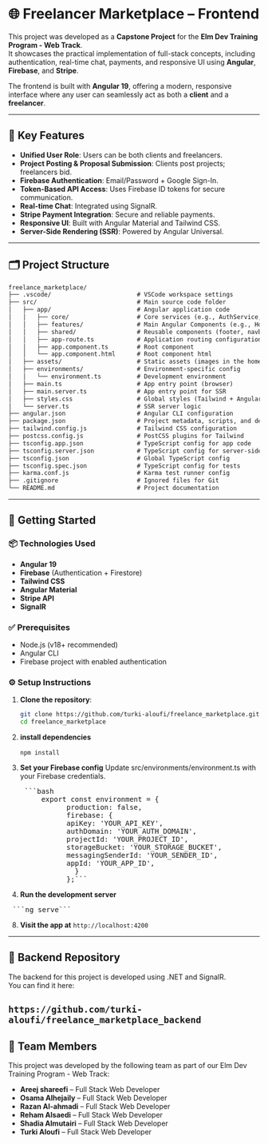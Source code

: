 # 🌐 Freelancer Marketplace – Frontend

This project was developed as a **Capstone Project** for the **Elm Dev Training Program - Web Track**.  
It showcases the practical implementation of full-stack concepts, including authentication, real-time chat, payments, and responsive UI using **Angular**, **Firebase**, and **Stripe**.

The frontend is built with **Angular 19**, offering a modern, responsive interface where any user can seamlessly act as both a **client** and a **freelancer**.

---

## 🎯 Key Features

- **Unified User Role**: Users can be both clients and freelancers.
- **Project Posting & Proposal Submission**: Clients post projects; freelancers bid.
- **Firebase Authentication**: Email/Password + Google Sign-In.
- **Token-Based API Access**: Uses Firebase ID tokens for secure communication.
- **Real-time Chat**: Integrated using SignalR.
- **Stripe Payment Integration**: Secure and reliable payments.
- **Responsive UI**: Built with Angular Material and Tailwind CSS.
- **Server-Side Rendering (SSR)**: Powered by Angular Universal.

---

## 🗂️ Project Structure


```txt
freelance_marketplace/
├── .vscode/                        # VSCode workspace settings
├── src/                            # Main source code folder
│   ├── app/                        # Angular application code
│   │   ├── core/                   # Core services (e.g., AuthService, Interceptors)
│   │   ├── features/               # Main Angular Components (e.g., HomeProfile, AddProject)
│   │   ├── shared/                 # Reusable components (footer, navbar, skill-selector, Proposal-card)
│   │   ├── app-route.ts            # Application routing configuration
│   │   ├── app.component.ts        # Root component
│   │   └── app.component.html      # Root component html
│   ├── assets/                     # Static assets (images in the home page)
│   ├── environments/               # Environment-specific config
│   │   └── environment.ts          # Development environment
│   ├── main.ts                     # App entry point (browser)
│   ├── main.server.ts              # App entry point for SSR
│   ├── styles.css                  # Global styles (Tailwind + Angular Material)
│   └── server.ts                   # SSR server logic
├── angular.json                    # Angular CLI configuration
├── package.json                    # Project metadata, scripts, and dependencies
├── tailwind.config.js              # Tailwind CSS configuration
├── postcss.config.js               # PostCSS plugins for Tailwind
├── tsconfig.app.json               # TypeScript config for app code
├── tsconfig.server.json            # TypeScript config for server-side rendering
├── tsconfig.json                   # Global TypeScript config
├── tsconfig.spec.json              # TypeScript config for tests
├── karma.conf.js                   # Karma test runner config
├── .gitignore                      # Ignored files for Git
└── README.md                       # Project documentation
```

---

## 🔧 Getting Started

### 📦 Technologies Used

- **Angular 19**
- **Firebase** (Authentication + Firestore)
- **Tailwind CSS**
- **Angular Material**
- **Stripe API**
- **SignalR**

### ✅ Prerequisites

- Node.js (v18+ recommended)
- Angular CLI
- Firebase project with enabled authentication

### ⚙️ Setup Instructions

1. **Clone the repository**:
   ```bash
   git clone https://github.com/turki-aloufi/freelance_marketplace.git
   cd freelance_marketplace

2. **install dependencies**   <pre> ```npm install``` </pre>

4. **Set your Firebase config**
   Update src/environments/environment.ts with your Firebase credentials.
   <pre> ```bash
        export const environment = {
              production: false,
              firebase: {
              apiKey: 'YOUR_API_KEY',
              authDomain: 'YOUR_AUTH_DOMAIN',
              projectId: 'YOUR_PROJECT_ID',
              storageBucket: 'YOUR_STORAGE_BUCKET',
              messagingSenderId: 'YOUR_SENDER_ID',
              appId: 'YOUR_APP_ID',
                }
              };``` </pre>
   
6. **Run the development server**
   
<pre> ```ng serve``` </pre>

8. **Visit the app at**
    `http://localhost:4200`
---

## 🔗 Backend Repository

The backend for this project is developed using .NET and SignalR.  
You can find it here:  

`https://github.com/turki-aloufi/freelance_marketplace_backend`
---

## 👥 Team Members

This project was developed by the following team as part of our Elm Dev Training Program - Web Track:

- **Areej shareefi**  –  Full Stack Web Developer
- **Osama Alhejaily** –  Full Stack Web Developer
- **Razan Al-ahmadi** –  Full Stack Web Developer
- **Reham Alsaedi**  –   Full Stack Web Developer
- **Shadia Almutairi** – Full Stack Web Developer
- **Turki Aloufi**   –   Full Stack Web Developer
